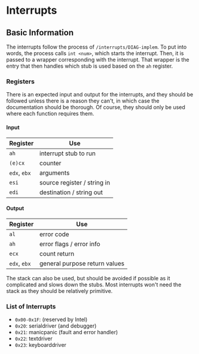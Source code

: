 # Interrupts
## Basic Information
The interrupts follow the process of `/interrupts/DIAG-implem`. To put into words, the process calls `int <num>`, which starts the interrupt. Then, it is passed to a wrapper corresponding with the interrupt. That wrapper is the entry that then handles which stub is used based on the `ah` register.
### Registers
There is an expected input and output for the interrupts, and they should be followed unless there is a reason they can't, in which case the documentation should be thorough. Of course, they should only be used where each function requires them.

#### Input
|Register|Use
|-|-
| `ah` | interrupt stub to run
| `(e)cx` | counter
| `edx`, `ebx` | arguments
| `esi` | source register / string in
| `edi` | destination / string out

#### Output
|Register|Use
|-|-
| `al` | error code
| `ah` | error flags / error info
| `ecx`| count return
| `edx`, `ebx`| general purpose return values

The stack can also be used, but should be avoided if possible as it complicated and slows down the stubs. Most interrupts won't need the stack as they should be relatively primitive.

### List of Interrupts
- `0x00-0x1F`: (reserved by Intel)
- `0x20`: serialdriver (and debugger)
- `0x21`: manicpanic (fault and error handler)
- `0x22`: textdriver
- `0x23`: keyboarddriver